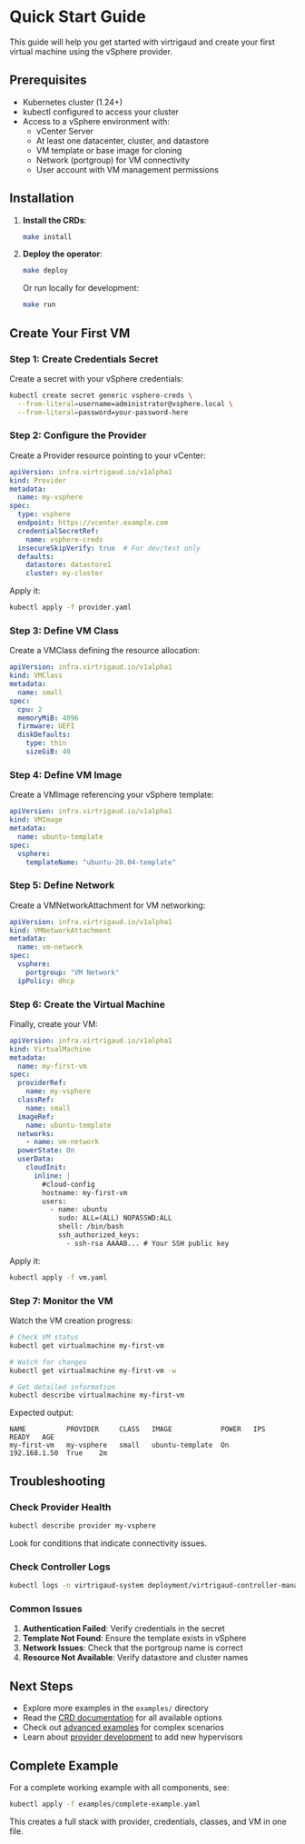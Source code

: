 # Quick Start Guide

This guide will help you get started with virtrigaud and create your first virtual machine using the vSphere provider.

## Prerequisites

- Kubernetes cluster (1.24+)
- kubectl configured to access your cluster
- Access to a vSphere environment with:
  - vCenter Server
  - At least one datacenter, cluster, and datastore
  - VM template or base image for cloning
  - Network (portgroup) for VM connectivity
  - User account with VM management permissions

## Installation

1. **Install the CRDs**:
   ```bash
   make install
   ```

2. **Deploy the operator**:
   ```bash
   make deploy
   ```

   Or run locally for development:
   ```bash
   make run
   ```

## Create Your First VM

### Step 1: Create Credentials Secret

Create a secret with your vSphere credentials:

```bash
kubectl create secret generic vsphere-creds \
  --from-literal=username=administrator@vsphere.local \
  --from-literal=password=your-password-here
```

### Step 2: Configure the Provider

Create a Provider resource pointing to your vCenter:

```yaml
apiVersion: infra.virtrigaud.io/v1alpha1
kind: Provider
metadata:
  name: my-vsphere
spec:
  type: vsphere
  endpoint: https://vcenter.example.com
  credentialSecretRef:
    name: vsphere-creds
  insecureSkipVerify: true  # For dev/test only
  defaults:
    datastore: datastore1
    cluster: my-cluster
```

Apply it:
```bash
kubectl apply -f provider.yaml
```

### Step 3: Define VM Class

Create a VMClass defining the resource allocation:

```yaml
apiVersion: infra.virtrigaud.io/v1alpha1
kind: VMClass
metadata:
  name: small
spec:
  cpu: 2
  memoryMiB: 4096
  firmware: UEFI
  diskDefaults:
    type: thin
    sizeGiB: 40
```

### Step 4: Define VM Image

Create a VMImage referencing your vSphere template:

```yaml
apiVersion: infra.virtrigaud.io/v1alpha1
kind: VMImage
metadata:
  name: ubuntu-template
spec:
  vsphere:
    templateName: "ubuntu-20.04-template"
```

### Step 5: Define Network

Create a VMNetworkAttachment for VM networking:

```yaml
apiVersion: infra.virtrigaud.io/v1alpha1
kind: VMNetworkAttachment
metadata:
  name: vm-network
spec:
  vsphere:
    portgroup: "VM Network"
  ipPolicy: dhcp
```

### Step 6: Create the Virtual Machine

Finally, create your VM:

```yaml
apiVersion: infra.virtrigaud.io/v1alpha1
kind: VirtualMachine
metadata:
  name: my-first-vm
spec:
  providerRef:
    name: my-vsphere
  classRef:
    name: small
  imageRef:
    name: ubuntu-template
  networks:
    - name: vm-network
  powerState: On
  userData:
    cloudInit:
      inline: |
        #cloud-config
        hostname: my-first-vm
        users:
          - name: ubuntu
            sudo: ALL=(ALL) NOPASSWD:ALL
            shell: /bin/bash
            ssh_authorized_keys:
              - ssh-rsa AAAAB... # Your SSH public key
```

Apply it:
```bash
kubectl apply -f vm.yaml
```

### Step 7: Monitor the VM

Watch the VM creation progress:

```bash
# Check VM status
kubectl get virtualmachine my-first-vm

# Watch for changes
kubectl get virtualmachine my-first-vm -w

# Get detailed information
kubectl describe virtualmachine my-first-vm
```

Expected output:
```
NAME          PROVIDER     CLASS   IMAGE            POWER   IPS           READY   AGE
my-first-vm   my-vsphere   small   ubuntu-template  On      192.168.1.50  True    2m
```

## Troubleshooting

### Check Provider Health

```bash
kubectl describe provider my-vsphere
```

Look for conditions that indicate connectivity issues.

### Check Controller Logs

```bash
kubectl logs -n virtrigaud-system deployment/virtrigaud-controller-manager
```

### Common Issues

1. **Authentication Failed**: Verify credentials in the secret
2. **Template Not Found**: Ensure the template exists in vSphere
3. **Network Issues**: Check that the portgroup name is correct
4. **Resource Not Available**: Verify datastore and cluster names

## Next Steps

- Explore more examples in the `examples/` directory
- Read the [CRD documentation](docs/CRDs.md) for all available options
- Check out [advanced examples](docs/EXAMPLES.md) for complex scenarios
- Learn about [provider development](docs/PROVIDERS.md) to add new hypervisors

## Complete Example

For a complete working example with all components, see:
```bash
kubectl apply -f examples/complete-example.yaml
```

This creates a full stack with provider, credentials, classes, and VM in one file.

